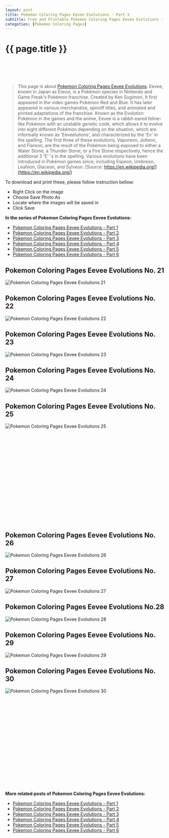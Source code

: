 ```yaml
---
layout: post
title: Pokemon Coloring Pages Eevee Evolutions - Part 3
subtitle: Free and Printable Pokemon Coloring Pages Eevee Evolutions - Part 3
categoties: [Pokemon Coloring Pages]
---
```

{{ page.title }}
================
<script async src="//pagead2.googlesyndication.com/pagead/js/adsbygoogle.js"></script><!-- UnderTitleAds --> <ins class="adsbygoogle" style="display:inline-block;width:468px;height:60px" data-ad-client="ca-pub-6753140515841889" data-ad-slot="4010138290"></ins><script> (adsbygoogle = window.adsbygoogle || []).push({}); </script>

> This page is about [Pokemon Coloring Pages Eevee Evolutions](https://freecoloringpages.github.io/). Eevee, known in Japan as Eievui, is a Pokémon species in Nintendo and Game Freak's Pokémon franchise. Created by Ken Sugimori, It first appeared in the video games Pokémon Red and Blue. It has later appeared in various merchandise, spinoff titles, and animated and printed adaptations of the franchise. Known as the Evolution Pokémon in the games and the anime, Eevee is a rabbit-eared feline-like Pokémon with an unstable genetic code, which allows it to evolve into eight different Pokémon depending on the situation, which are informally known as 'Eeveelutions', and characterized by the 'Ev' in the spelling. The first three of these evolutions, Vaporeon, Jolteon, and Flareon, are the result of the Pokémon being exposed to either a Water Stone, a Thunder Stone, or a Fire Stone respectively, hence the additional 3 'E' 's in the spelling. Various evolutions have been introduced in Pokémon games since, including Espeon, Umbreon, Leafeon, Glaceon, and Sylveon. [Source: https://en.wikipedia.org/](https://en.wikipedia.org/)

To download and print these, please follow instruction bellow:
* Right Click on the image 
* Choose Save Photo As 
* Locate where the images will be saved in 
* Click Save

**In the series of Pokemon Coloring Pages Eevee Evolutions:**

* [Pokemon Coloring Pages Eevee Evolutions - Part 1](https://freecoloringpages.github.io/2017/12/05/Pokemon-Coloring-Pages-Eevee-Evolutions-part-1.html)
* [Pokemon Coloring Pages Eevee Evolutions - Part 2](https://freecoloringpages.github.io/2017/12/05/Pokemon-Coloring-Pages-Eevee-Evolutions-part-2.html)
* [Pokemon Coloring Pages Eevee Evolutions - Part 3](https://freecoloringpages.github.io/2017/12/05/Pokemon-Coloring-Pages-Eevee-Evolutions-part-3.html)
* [Pokemon Coloring Pages Eevee Evolutions - Part 4](https://freecoloringpages.github.io/2017/12/05/Pokemon-Coloring-Pages-Eevee-Evolutions-part-4.html)
* [Pokemon Coloring Pages Eevee Evolutions - Part 5](https://freecoloringpages.github.io/2017/12/05/Pokemon-Coloring-Pages-Eevee-Evolutions-part-5.html)
* [Pokemon Coloring Pages Eevee Evolutions - Part 6](https://freecoloringpages.github.io/2017/12/05/Pokemon-Coloring-Pages-Eevee-Evolutions-part-6.html)

## Pokemon Coloring Pages Eevee Evolutions No. 21
![Pokemon Coloring Pages Eevee Evolutions 21](https://freecoloringpages.github.io/img3/Pokemon-Coloring-Pages-Eevee-Evolutions%20(21).jpg "Pokemon Coloring Pages Eevee Evolutions 21")

## Pokemon Coloring Pages Eevee Evolutions No. 22
![Pokemon Coloring Pages Eevee Evolutions 22](https://freecoloringpages.github.io/img3/Pokemon-Coloring-Pages-Eevee-Evolutions%20(22).jpg "Pokemon Coloring Pages Eevee Evolutions 22")

## Pokemon Coloring Pages Eevee Evolutions No. 23
![Pokemon Coloring Pages Eevee Evolutions 23](https://freecoloringpages.github.io/img3/Pokemon-Coloring-Pages-Eevee-Evolutions%20(23).jpg "Pokemon Coloring Pages Eevee Evolutions 23")

## Pokemon Coloring Pages Eevee Evolutions No. 24
![Pokemon Coloring Pages Eevee Evolutions 24](https://freecoloringpages.github.io/img3/Pokemon-Coloring-Pages-Eevee-Evolutions%20(24).jpg "Pokemon Coloring Pages Eevee Evolutions 24")

## Pokemon Coloring Pages Eevee Evolutions No. 25
![Pokemon Coloring Pages Eevee Evolutions 25](https://freecoloringpages.github.io/img3/Pokemon-Coloring-Pages-Eevee-Evolutions%20(25).jpg "Pokemon Coloring Pages Eevee Evolutions 25")

<script async src="//pagead2.googlesyndication.com/pagead/js/adsbygoogle.js"></script><!-- Texxtonly --><ins class="adsbygoogle" style="display:inline-block;width:336px;height:280px" data-ad-client="ca-pub-6753140515841889" data-ad-slot="3207852233"></ins><script>(adsbygoogle = window.adsbygoogle || []).push({}); </script>

## Pokemon Coloring Pages Eevee Evolutions No. 26
![Pokemon Coloring Pages Eevee Evolutions 26](https://freecoloringpages.github.io/img3/Pokemon-Coloring-Pages-Eevee-Evolutions%20(26).jpg "Pokemon Coloring Pages Eevee Evolutions 26")

## Pokemon Coloring Pages Eevee Evolutions No. 27
![Pokemon Coloring Pages Eevee Evolutions 27](https://freecoloringpages.github.io/img3/Pokemon-Coloring-Pages-Eevee-Evolutions%20(27).jpg "Pokemon Coloring Pages Eevee Evolutions 27")

## Pokemon Coloring Pages Eevee Evolutions No.28
![Pokemon Coloring Pages Eevee Evolutions 28](https://freecoloringpages.github.io/img3/Pokemon-Coloring-Pages-Eevee-Evolutions%20(28).jpg "Pokemon Coloring Pages Eevee Evolutions 28")

## Pokemon Coloring Pages Eevee Evolutions No. 29
![Pokemon Coloring Pages Eevee Evolutions 29](https://freecoloringpages.github.io/img3/Pokemon-Coloring-Pages-Eevee-Evolutions%20(29).jpg "Pokemon Coloring Pages Eevee Evolutions 29")

## Pokemon Coloring Pages Eevee Evolutions No. 30
![Pokemon Coloring Pages Eevee Evolutions 30](https://freecoloringpages.github.io/img3/Pokemon-Coloring-Pages-Eevee-Evolutions%20(30).jpg "Pokemon Coloring Pages Eevee Evolutions 30")

<script async src="//pagead2.googlesyndication.com/pagead/js/adsbygoogle.js"></script><!-- Texxtonly --><ins class="adsbygoogle" style="display:inline-block;width:336px;height:280px" data-ad-client="ca-pub-6753140515841889" data-ad-slot="3207852233"></ins><script>(adsbygoogle = window.adsbygoogle || []).push({}); </script>

**More related posts of Pokemon Coloring Pages Eevee Evolutions:**

* [Pokemon Coloring Pages Eevee Evolutions - Part 1](https://freecoloringpages.github.io/2017/12/05/Pokemon-Coloring-Pages-Eevee-Evolutions-part-1.html)
* [Pokemon Coloring Pages Eevee Evolutions - Part 2](https://freecoloringpages.github.io/2017/12/05/Pokemon-Coloring-Pages-Eevee-Evolutions-part-2.html)
* [Pokemon Coloring Pages Eevee Evolutions - Part 3](https://freecoloringpages.github.io/2017/12/05/Pokemon-Coloring-Pages-Eevee-Evolutions-part-3.html)
* [Pokemon Coloring Pages Eevee Evolutions - Part 4](https://freecoloringpages.github.io/2017/12/05/Pokemon-Coloring-Pages-Eevee-Evolutions-part-4.html)
* [Pokemon Coloring Pages Eevee Evolutions - Part 5](https://freecoloringpages.github.io/2017/12/05/Pokemon-Coloring-Pages-Eevee-Evolutions-part-5.html)
* [Pokemon Coloring Pages Eevee Evolutions - Part 6](https://freecoloringpages.github.io/2017/12/05/Pokemon-Coloring-Pages-Eevee-Evolutions-part-6.html)

